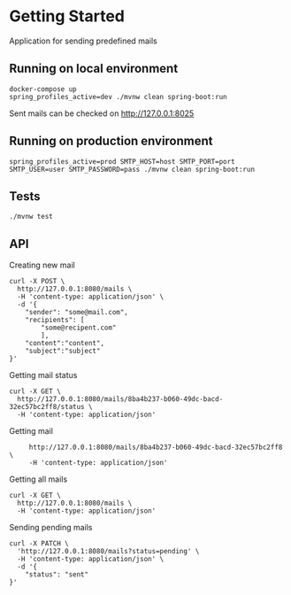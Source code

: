 # Getting Started

Application for sending predefined mails

## Running on local environment

```
docker-compose up
spring_profiles_active=dev ./mvnw clean spring-boot:run
```
Sent mails can be checked on http://127.0.0.1:8025

## Running on production environment
```
spring_profiles_active=prod SMTP_HOST=host SMTP_PORT=port SMTP_USER=user SMTP_PASSWORD=pass ./mvnw clean spring-boot:run
```

## Tests

```
./mvnw test
```

## API

Creating new mail
```
curl -X POST \
  http://127.0.0.1:8080/mails \
  -H 'content-type: application/json' \
  -d '{
	"sender": "some@mail.com", 
    "recipients": [
    	"some@recipent.com"
    	],
    "content":"content",
    "subject":"subject"
}'
```

Getting mail status
```
curl -X GET \
  http://127.0.0.1:8080/mails/8ba4b237-b060-49dc-bacd-32ec57bc2ff8/status \
  -H 'content-type: application/json'
 ```
 
 Getting mail
 ```curl -X GET \
      http://127.0.0.1:8080/mails/8ba4b237-b060-49dc-bacd-32ec57bc2ff8 \
      -H 'content-type: application/json'
 ```
 

Getting all mails
```
curl -X GET \
  http://127.0.0.1:8080/mails \
  -H 'content-type: application/json'
```

Sending pending mails
```
curl -X PATCH \
  'http://127.0.0.1:8080/mails?status=pending' \
  -H 'content-type: application/json' \
  -d '{
	"status": "sent"
}'
```